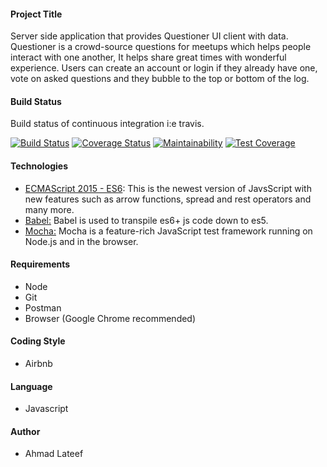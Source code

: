 #### Project Title

Server side application that provides Questioner UI client with data.
Questioner is a crowd-source questions for meetups which helps people interact with one another, It helps share great times with wonderful experience.
Users can create an account or login if they already have one, vote on asked questions and they bubble to the top or bottom of the log.

#### Build Status

Build status of continuous integration i:e travis.

[![Build Status](https://travis-ci.org/Bluebird2000/questioner-api.svg?branch=develop)](https://travis-ci.org/Bluebird2000/questioner-api)
[![Coverage Status](https://coveralls.io/repos/github/Bluebird2000/questioner-api/badge.svg?branch=develop&cacheBuster=1)](https://coveralls.io/github/Bluebird2000/questioner-api?branch=develop)
[![Maintainability](https://api.codeclimate.com/v1/badges/b860b2923b24cbb6607b/maintainability)](https://codeclimate.com/github/Bluebird2000/questioner-api/maintainability)
[![Test Coverage](https://api.codeclimate.com/v1/badges/b860b2923b24cbb6607b/test_coverage)](https://codeclimate.com/github/Bluebird2000/questioner-api/test_coverage)

#### Technologies
 * [ECMAScript 2015 - ES6](http://es6-features.org/): This is the newest version of JavsScript with new features such as arrow functions, spread and rest operators and many more.
 * [Babel:](https://babeljs.io/)  Babel is used to transpile es6+ js code down to es5.
 * [Mocha:](https://mochajs.org/) Mocha is a feature-rich JavaScript test framework running on Node.js and in the browser.

#### Requirements
+ Node 
+ Git 
+ Postman
+ Browser (Google Chrome recommended)

#### Coding Style
- Airbnb 

#### Language
- Javascript

#### Author
- Ahmad Lateef
